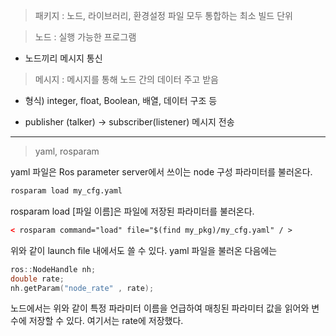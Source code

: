 > 패키지 : 노드, 라이브러리, 환경설정 파일 모두 통합하는 최소 빌드 단위

> 노드 : 실행 가능한 프로그램

   - 노드끼리 메시지 통신

> 메시지 : 메시지를 통해 노드 간의 데이터 주고 받음

   - 형식) integer, float, Boolean, 배열, 데이터 구조 등

   - publisher (talker) -> subscriber(listener) 메시지 전송

---

> yaml, rosparam

   yaml 파일은 Ros parameter server에서 쓰이는 node 구성 파라미터를 불러온다.
   
   ```cmd
   rosparam load my_cfg.yaml
   ```

   rosparam load [파일 이름]은 파일에 저장된 파라미터를 불러온다.

   ```html 
   < rosparam command="load" file="$(find my_pkg)/my_cfg.yaml" / > 
   ```

   위와 같이 launch file 내에서도 쓸 수 있다. yaml 파일을 불러온 다음에는 
   
   ```C++
   ros::NodeHandle nh;
   double rate;
   nh.getParam("node_rate" , rate);
   ```
   
   
   노드에서는 위와 같이 특정 파라미터 이름을 언급하여 매칭된 파라미터 값을 읽어와 변수에 저장할 수 있다. 여기서는 rate에 저장했다.
   

